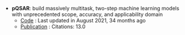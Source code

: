 - **pQSAR**: build massively multitask, two-step machine learning models with unprecedented scope, accuracy, and applicability domain
	- [Code](https://github.com/Novartis/pQSAR) : Last updated in August 2021, 34 months ago
	- [Publication](https://doi.org/10.1021/acs.jcim.0c01342) : Citations: 13.0
